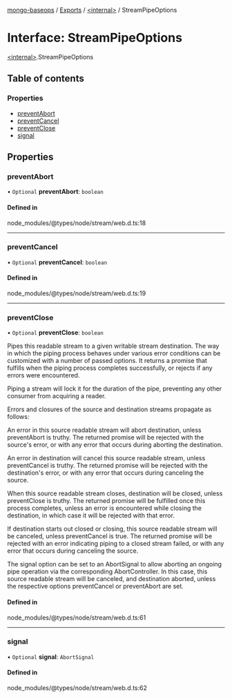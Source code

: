 [mongo-baseops](../README.md) / [Exports](../modules.md) / [\<internal\>](../modules/internal_.md) / StreamPipeOptions

# Interface: StreamPipeOptions

[\<internal\>](../modules/internal_.md).StreamPipeOptions

## Table of contents

### Properties

- [preventAbort](internal_.StreamPipeOptions.md#preventabort)
- [preventCancel](internal_.StreamPipeOptions.md#preventcancel)
- [preventClose](internal_.StreamPipeOptions.md#preventclose)
- [signal](internal_.StreamPipeOptions.md#signal)

## Properties

### preventAbort

• `Optional` **preventAbort**: `boolean`

#### Defined in

node_modules/@types/node/stream/web.d.ts:18

___

### preventCancel

• `Optional` **preventCancel**: `boolean`

#### Defined in

node_modules/@types/node/stream/web.d.ts:19

___

### preventClose

• `Optional` **preventClose**: `boolean`

Pipes this readable stream to a given writable stream destination.
The way in which the piping process behaves under various error
conditions can be customized with a number of passed options. It
returns a promise that fulfills when the piping process completes
successfully, or rejects if any errors were encountered.

Piping a stream will lock it for the duration of the pipe, preventing
any other consumer from acquiring a reader.

Errors and closures of the source and destination streams propagate
as follows:

An error in this source readable stream will abort destination,
unless preventAbort is truthy. The returned promise will be rejected
with the source's error, or with any error that occurs during
aborting the destination.

An error in destination will cancel this source readable stream,
unless preventCancel is truthy. The returned promise will be rejected
with the destination's error, or with any error that occurs during
canceling the source.

When this source readable stream closes, destination will be closed,
unless preventClose is truthy. The returned promise will be fulfilled
once this process completes, unless an error is encountered while
closing the destination, in which case it will be rejected with that
error.

If destination starts out closed or closing, this source readable
stream will be canceled, unless preventCancel is true. The returned
promise will be rejected with an error indicating piping to a closed
stream failed, or with any error that occurs during canceling the
source.

The signal option can be set to an AbortSignal to allow aborting an
ongoing pipe operation via the corresponding AbortController. In this
case, this source readable stream will be canceled, and destination
aborted, unless the respective options preventCancel or preventAbort
are set.

#### Defined in

node_modules/@types/node/stream/web.d.ts:61

___

### signal

• `Optional` **signal**: `AbortSignal`

#### Defined in

node_modules/@types/node/stream/web.d.ts:62
